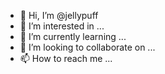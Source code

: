 - 👋 Hi, I’m @jellypuff
- 👀 I’m interested in ...
- 🌱 I’m currently learning ...
- 💞️ I’m looking to collaborate on ...
- 📫 How to reach me ...

<!---
jellypuff/jellypuff is a ✨ special ✨ repository because its `README.md` (this file) appears on your GitHub profile.
You can click the Preview link to take a look at your changes.
--->
